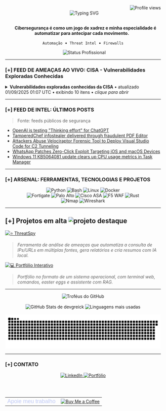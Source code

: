 <div align="right">
  <img src="https://komarev.com/ghpvc/?username=DevGreick&label=Profile%20views&color=0e75b6&style=flat" alt="Profile views" />
</div>
<div align="center">
  <img src="https://readme-typing-svg.herokuapp.com?font=Arial&size=25&pause=1000&color=00FF7F&center=true&vCenter=true&width=520&lines=Ola...;BEM-VINDO." alt="Typing SVG" />
</div>

<div align="center">
  <p>
    <strong>Cibersegurança é como um jogo de xadrez e minha especialidade é automatizar para antecipar cada movimento.</strong>
  </p>
  <p>
    <code>Automação</code> &nbsp;•&nbsp; <code>Threat Intel</code> &nbsp;•&nbsp; <code>Firewalls</code>
  </p>
  <img src="https://img.shields.io/badge/STATUS-Ativo_na_NTT_DATA-0e75b6?style=for-the-badge" alt="Status Profissional"/>
</div>

---

### [+] FEED DE AMEAÇAS AO VIVO: CISA - Vulnerabilidades Exploradas Conhecidas


  <!-- CVE-LIST:START -->
<details>
<summary><strong>Vulnerabilidades exploradas conhecidas da CISA</strong> • atualizado 01/09/2025 01:07 UTC • exibindo 10 itens • <i>clique para abrir</i></summary>

> Fonte: CISA Known Exploited Vulnerabilities

- **CVE-2025-57819** - Sangoma FreePBX Authentication Bypass Vulnerability  
  Fornecedor: Sangoma | Produto: FreePBX | Adicionado: 2025-08-29  
  Sangoma FreePBX contains an authentication bypass vulnerability due to insufficiently sanitized user-supplied data allows unauthenticated access to FreePBX Administrator leading to arbitrary database manipulation and remote code execution.  
  Ação requerida: Apply mitigations per vendor instructions, follow applicable BOD 22-01 guidance for cloud services, or discontinue use of the product if mitigations are unavailable.

- **CVE-2025-7775** - Citrix NetScaler Memory Overflow Vulnerability  
  Fornecedor: Citrix | Produto: NetScaler | Adicionado: 2025-08-26  
  Citrix NetScaler ADC and NetScaler Gateway contain a memory overflow vulnerability that could allow for remote code execution and/or denial of service.  
  Ação requerida: Apply mitigations per vendor instructions, follow applicable BOD 22-01 guidance for cloud services, or discontinue use of the product if mitigations are unavailable.

- **CVE-2025-48384** - Git Link Following Vulnerability  
  Fornecedor: Git | Produto: Git | Adicionado: 2025-08-25  
  Git contains a link following vulnerability that stems from Git’s inconsistent handling of carriage return characters in configuration files.  
  Ação requerida: Apply mitigations per vendor instructions, follow applicable BOD 22-01 guidance for cloud services, or discontinue use of the product if mitigations are unavailable.

- **CVE-2024-8068** - Citrix Session Recording Improper Privilege Management Vulnerability  
  Fornecedor: Citrix | Produto: Session Recording | Adicionado: 2025-08-25  
  Citrix Session Recording contains an improper privilege management vulnerability that could allow for privilege escalation to NetworkService Account access. An attacker must be an authenticated user in the same Windows Active Directory domain as the session recording server domain.  
  Ação requerida: Apply mitigations per vendor instructions, follow applicable BOD 22-01 guidance for cloud services, or discontinue use of the product if mitigations are unavailable.

- **CVE-2024-8069** - Citrix Session Recording Deserialization of Untrusted Data Vulnerability  
  Fornecedor: Citrix | Produto: Session Recording | Adicionado: 2025-08-25  
  Citrix Session Recording contains a deserialization of untrusted data vulnerability that allows limited remote code execution with privilege of a NetworkService Account access. Attacker must be an authenticated user on the same intranet as the session recording server.  
  Ação requerida: Apply mitigations per vendor instructions, follow applicable BOD 22-01 guidance for cloud services, or discontinue use of the product if mitigations are unavailable.

- **CVE-2025-43300** - Apple iOS, iPadOS, and macOS Out-of-Bounds Write Vulnerability  
  Fornecedor: Apple | Produto: iOS, iPadOS, and macOS | Adicionado: 2025-08-21  
  Apple iOS, iPadOS, and macOS contain an out-of-bounds write vulnerability in the Image I/O framework.  
  Ação requerida: Apply mitigations per vendor instructions, follow applicable BOD 22-01 guidance for cloud services, or discontinue use of the product if mitigations are unavailable.

- **CVE-2025-54948** - Trend Micro Apex One OS Command Injection Vulnerability  
  Fornecedor: Trend Micro | Produto: Apex One | Adicionado: 2025-08-18  
  Trend Micro Apex One Management Console (on-premise) contains an OS command injection vulnerability that could allow a pre-authenticated remote attacker to upload malicious code and execute commands on affected installations.  
  Ação requerida: Apply mitigations per vendor instructions, follow applicable BOD 22-01 guidance for cloud services, or discontinue use of the product if mitigations are unavailable.

- **CVE-2025-8876** - N-able N-Central Command Injection Vulnerability  
  Fornecedor: N-able | Produto: N-Central | Adicionado: 2025-08-13  
  N-able N-Central contains a command injection vulnerability via improper sanitization of user input.  
  Ação requerida: Apply mitigations per vendor instructions, follow applicable BOD 22-01 guidance for cloud services, or discontinue use of the product if mitigations are unavailable.

- **CVE-2025-8875** - N-able N-Central Insecure Deserialization Vulnerability  
  Fornecedor: N-able | Produto: N-Central | Adicionado: 2025-08-13  
  N-able N-Central contains an insecure deserialization vulnerability that could lead to command execution.  
  Ação requerida: Apply mitigations per vendor instructions, follow applicable BOD 22-01 guidance for cloud services, or discontinue use of the product if mitigations are unavailable.

- **CVE-2025-8088** - RARLAB WinRAR Path Traversal Vulnerability  
  Fornecedor: RARLAB | Produto: WinRAR | Adicionado: 2025-08-12  
  RARLAB WinRAR contains a path traversal vulnerability affecting the Windows version of WinRAR. This vulnerability could allow an attacker to execute arbitrary code by crafting malicious archive files.  
  Ação requerida: Apply mitigations per vendor instructions, follow applicable BOD 22-01 guidance for cloud services, or discontinue use of the product if mitigations are unavailable.
















































































































































































































































































































































































  <!-- CVE-LIST:END -->

</details>

---

### [+] FEED DE INTEL: ÚLTIMOS POSTS

> Fonte: feeds públicos de segurança

<!-- BLOG-POST-LIST:START -->
- [OpenAI is testing &quot;Thinking effort&quot; for ChatGPT](https://www.bleepingcomputer.com/news/artificial-intelligence/openai-is-testing-thinking-effort-for-chatgpt/)
- [TamperedChef infostealer delivered through fraudulent PDF Editor](https://www.bleepingcomputer.com/news/security/tamperedchef-infostealer-delivered-through-fraudulent-pdf-editor/)
- [Attackers Abuse Velociraptor Forensic Tool to Deploy Visual Studio Code for C2 Tunneling](https://thehackernews.com/2025/08/attackers-abuse-velociraptor-forensic.html)
- [WhatsApp Patches Zero-Click Exploit Targeting iOS and macOS Devices](https://thehackernews.com/2025/08/whatsapp-issues-emergency-update-for.html)
- [Windows 11 KB5064081 update clears up CPU usage metrics in Task Manager](https://www.bleepingcomputer.com/news/microsoft/windows-11-kb5064081-update-clears-up-cpu-usage-metrics-in-task-manager/)
<!-- BLOG-POST-LIST:END -->

---
### [+] ARSENAL: FERRAMENTAS, TECNOLOGIAS E PROJETOS

<div align="center">
  <img src="https://img.shields.io/badge/Python-3776AB?style=for-the-badge&logo=python&logoColor=white" alt="Python" />
  <img src="https://img.shields.io/badge/Bash-4EAA25?style=for-the-badge&logo=gnu-bash&logoColor=white" alt="Bash" />
  <img src="https://img.shields.io/badge/Linux-FCC624?style=for-the-badge&logo=linux&logoColor=black" alt="Linux" />
  <img src="https://img.shields.io/badge/Docker-2496ED?style=for-the-badge&logo=docker&logoColor=white" alt="Docker" />
  <br/>
  <img src="https://img.shields.io/badge/Fortigate-EF2D56?style=for-the-badge&logo=fortinet&logoColor=white" alt="Fortigate" />
  <img src="https://img.shields.io/badge/Palo%20Alto-0086D1?style=for-the-badge&logo=paloaltonetworks&logoColor=white" alt="Palo Alto" />
  <img src="https://img.shields.io/badge/Cisco%20ASA-1BA0D7?style=for-the-badge&logo=cisco&logoColor=white" alt="Cisco ASA" />
  <img src="https://img.shields.io/badge/WAF%20F5-FF3B30?style=for-the-badge&logo=f5&logoColor=white" alt="F5 WAF" />
  <img src="https://img.shields.io/badge/Rust-000000?style=for-the-badge&logo=rust&logoColor=white" alt="Rust" />
  <br/>
  <img src="https://img.shields.io/badge/Nmap-3c9735?style=for-the-badge&logo=nmap&logoColor=white" alt="Nmap" />
  <img src="https://img.shields.io/badge/Wireshark-1679A7?style=for-the-badge&logo=wireshark&logoColor=white" alt="Wireshark" />
</div>

---

## [+] Projetos em alta <img src="https://img.icons8.com/fluency/48/star.png" alt="projeto destaque" width="28"/>

[![⭐ ThreatSpy](https://img.shields.io/badge/⭐_ThreatSpy-2980B9?style=for-the-badge&logo=github&logoColor=white&labelColor=0D1117)](https://github.com/devgreick/ThreatSpy)
> *Ferramenta de análise de ameaças que automatiza a consulta de IPs/URLs em múltiplas fontes, gera relatórios e cria resumos com IA local.*
> <br>


[![💻 Portfólio Interativo](https://img.shields.io/badge/💻_Portfólio_Interativo-1ABC9C?style=for-the-badge&logo=linux&logoColor=white&labelColor=0D1117)](https://portfolio.assistentecyber.com/)
> *Portfólio no formato de um sistema operacional, com terminal web, comandos, easter eggs e assistente com RAG.*
> <br>





---

<div align="center">
  <img src="https://github-profile-trophy.vercel.app/?username=devgreick&theme=matrix&no-bg=true&no-frame=true&row=1&column=5" alt="Troféus do GitHub" />
  <br><br>
  <img height="180em" src="https://github-readme-stats.vercel.app/api?username=devgreick&show_icons=true&hide_border=true&count_private=true&include_all_commits=true&title_color=39FF14&icon_color=39FF14&text_color=58A6FF&bg_color=0D1117" alt="GitHub Stats de devgreick" />
  <img height="180em" src="https://github-readme-stats.vercel.app/api/top-langs/?username=devgreick&layout=compact&langs_count=8&hide_border=true&title_color=39FF14&text_color=58A6FF&bg_color=0D1117" alt="Linguagens mais usadas" />
  <br><br>
  <img src="https://raw.githubusercontent.com/devgreick/devgreick/main/output/snake.svg" alt="Snake animation" />
</div>


---

### [+] CONTATO

<div align="center">
  <a href="https://www.linkedin.com/in/jacksongreick/" target="_blank">
    <img src="https://img.shields.io/badge/LinkedIn-0077B5?style=for-the-badge&logo=linkedin&logoColor=white" alt="LinkedIn"/>
  </a>
  <a href="https://portfolio.assistentecyber.com/" target="_blank">
    <img src="https://img.shields.io/badge/Portfólio_Interativo-000000?style=for-the-badge&logo=linux-terminal&logoColor=00ff7f" alt="Portfólio"/>
  </a>
  
  <br><br>
  
  <table>
    <tr>
      <td style="border: 0; padding-right: 10px;">
        <span style="font-size: 18px; font-weight: 500; font-family: sans-serif; color: #c0caf5;">Apoie meu trabalho</span>
      </td>
      <td style="border: 0;">
        <a href="https://buymeacoffee.com/devgreick" target="_blank">
          <img src="https://cdn.buymeacoffee.com/buttons/v2/default-yellow.png" alt="Buy Me a Coffee" width="150">
        </a>
      </td>
    </tr>
  </table>
</div>

